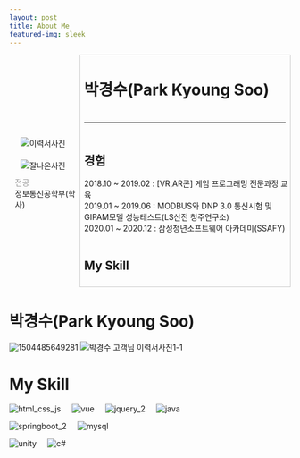 ```yaml
---
layout: post
title: About Me
featured-img: sleek
---
```

  <div style="display: flex; width: 100%, height: 100%">
    <div
      style="
        width: 23%;
        display: flex;
        flex-direction: column;
        justify-content: center;
        align-items: center;
        padding-left: 2%;
      "
    >
      <div>
        <img
          style="padding: 10px"
          src="https://user-images.githubusercontent.com/44697835/87626951-90e9f780-c768-11ea-8859-9e864a2e7925.jpg"
          alt="이력서사진"
        />
        <img
          style="padding: 10px"
          src="https://user-images.githubusercontent.com/44697835/87626949-90516100-c768-11ea-9d05-41fb2406468b.jpg"
          alt="잘나온사진"
        />
      </div>
      <div style="text-align: left; width: 100%">
        <div style="color: rgba(0, 0, 0, 0.4)">전공</div>
        <div>정보통신공학부(학사)</div>
      </div>
    </div>
    <div
      style="
        width: 75%;
        border: 1px solid rgba(0, 0, 0, 0.2);
        display: flex;
        flex-direction: column;
      "
    >
      <div style="padding-left: 2%; padding-bottom: 2%">
        <h1>박경수(Park Kyoung Soo)</h1>
      </div>
      <hr
        style="width: 96%; size: 2px; color:rgba(0,0,0,0.4); noshade; margin-right:2%; margin-left: 2%"
      />
      <div style="padding: 2% 0 2% 2%; width: 100%">
        <h2>경험</h2>
        <div>2018.10 ~ 2019.02 : [VR,AR콘] 게임 프로그래밍 전문과정 교육</div>
        <div>
          2019.01 ~ 2019.06 : MODBUS와 DNP 3.0 통신시험 및 GIPAM모델
          성능테스트(LS산전 청주연구소)
        </div>
        <div>2020.01 ~ 2020.12 : 삼성청년소프트웨어 아카데미(SSAFY)</div>
      </div>
      <div style="padding: 2% 0 2% 2%">
        <h2>My Skill</h2>
        <div style="display: flex"></div>
      </div>
    </div>
  </div>

# 박경수(Park Kyoung Soo)
![1504485649281](https://user-images.githubusercontent.com/44697835/87626949-90516100-c768-11ea-9d05-41fb2406468b.jpg) ![박경수 고객님 이력서사진1-1](https://user-images.githubusercontent.com/44697835/87626951-90e9f780-c768-11ea-8859-9e864a2e7925.jpg) 



# My Skill

![html_css_js](https://user-images.githubusercontent.com/44697835/86319956-acd1a180-bc70-11ea-946e-09a11a71fb27.png) &nbsp; &nbsp; ![vue](https://user-images.githubusercontent.com/44697835/86319509-a3940500-bc6f-11ea-815e-6f7612ee657a.png) &nbsp; &nbsp; ![jquery_2](https://user-images.githubusercontent.com/44697835/86319481-9a0a9d00-bc6f-11ea-855e-e0bf301d8185.png)  &nbsp; &nbsp;  ![java](https://user-images.githubusercontent.com/44697835/86319460-9119cb80-bc6f-11ea-9cb2-92a5c15f47b5.png)  

![springboot_2](https://user-images.githubusercontent.com/44697835/86319498-9f67e780-bc6f-11ea-8c9d-ae4c7948c638.png)  &nbsp; &nbsp;  ![mysql](https://user-images.githubusercontent.com/44697835/86319496-9d058d80-bc6f-11ea-9e23-93d8990d2fd4.png)  

![unity](https://user-images.githubusercontent.com/44697835/86319504-a1ca4180-bc6f-11ea-81b7-51601427b49b.png)  &nbsp; &nbsp;  ![c#](https://user-images.githubusercontent.com/44697835/86319304-34b6ac00-bc6f-11ea-9b19-00067f7b6457.png)  

